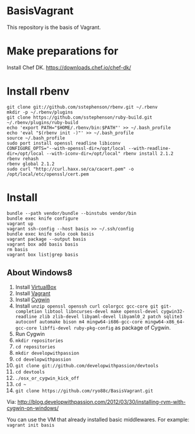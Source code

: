 BasisVagrant
============

This repository is the basis of Vagrant.

# Make preparations for

Install Chef DK.
https://downloads.chef.io/chef-dk/

# Install rbenv

```
git clone git://github.com/sstephenson/rbenv.git ~/.rbenv
mkdir -p ~/.rbenv/plugins
git clone https://github.com/sstephenson/ruby-build.git ~/.rbenv/plugins/ruby-build
echo 'export PATH="$HOME/.rbenv/bin:$PATH"' >> ~/.bash_profile
echo 'eval "$(rbenv init -)"' >> ~/.bash_profile
source ~/.bash_profile
sudo port install openssl readline libiconv
CONFIGURE_OPTS="--with-openssl-dir=/opt/local --with-readline-dir=/opt/local --with-iconv-dir=/opt/local" rbenv install 2.1.2
rbenv rehash
rbenv global 2.1.2
sudo curl "http://curl.haxx.se/ca/cacert.pem" -o /opt/local/etc/openssl/cert.pem
```

# Install

```
bundle --path vendor/bundle --binstubs vendor/bin
bundle exec knife configure
vagrant up
vagrant ssh-config --host basis >> ~/.ssh/config
bundle exec knife solo cook basis
vagrant package --output basis
vagrant box add basis basis
rm basis
vagrant box list|grep basis
```

## About Windows8

1. Install [VirtualBox](https://www.virtualbox.org/wiki/Downloads)
2. Install [Vagrant](http://www.vagrantup.com/downloads.html)
3. Install [Cygwin](http://cygwin.com/install.html) 
4. Install `unzip openssl openssh curl colorgcc gcc-core git git-completion libtool libncurses-devel make openssl-devel cygwin32-readline zlib zlib-devel libyaml-devel libyaml0_2 patch sqlite3 autoconf automake bison m4 mingw64-i686-gcc-core mingw64-x86_64-gcc-core libffi-devel ruby-pkg-config` as package of Cygwin.
5. Run Cygwin
6. `mkdir repositories`
7. `cd repositories`
8. `mkdir developwithpassion`
9. `cd developwithpassion`
10. `git clone git://github.com/developwithpassion/devtools`
11. `cd devtools`
12. `./osx_or_cygwin_kick_off`
13. `cd ~`
14. `git clone https://github.com/ryo88c/BasisVagrant.git`

Via: http://blog.developwithpassion.com/2012/03/30/installing-rvm-with-cygwin-on-windows/

You can use the VM that already installed basic middlewares.
For example: `vagrant init basis`
